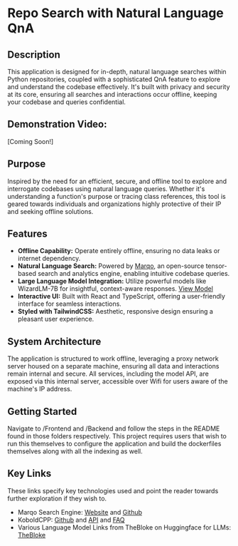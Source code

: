# Repo Search with Natural Language QnA

## Description

This application is designed for in-depth, natural language searches within Python repositories, coupled with a sophisticated QnA feature to explore and understand the codebase effectively. It's built with privacy and security at its core, ensuring all searches and interactions occur offline, keeping your codebase and queries confidential.

## Demonstration Video:
[Coming Soon!]

## Purpose

Inspired by the need for an efficient, secure, and offline tool to explore and interrogate codebases using natural language queries. Whether it's understanding a function's purpose or tracing class references, this tool is geared towards individuals and organizations highly protective of their IP and seeking offline solutions.

## Features

- **Offline Capability:** Operate entirely offline, ensuring no data leaks or internet dependency.
- **Natural Language Search:** Powered by [Marqo](https://www.marqo.ai), an open-source tensor-based search and analytics engine, enabling intuitive codebase queries.
- **Large Language Model Integration:** Utilize powerful models like WizardLM-7B for insightful, context-aware responses. [View Model](https://huggingface.co/TheBloke/WizardLM-7B-uncensored-GGML)
- **Interactive UI:** Built with React and TypeScript, offering a user-friendly interface for seamless interactions.
- **Styled with TailwindCSS:** Aesthetic, responsive design ensuring a pleasant user experience.

## System Architecture

The application is structured to work offline, leveraging a proxy network server housed on a separate machine, ensuring all data and interactions remain internal and secure. All services, including the model API, are exposed via this internal server, accessible over Wifi for users aware of the machine's IP address.

## Getting Started

Navigate to /Frontend and /Backend and follow the steps in the README found in those folders respectively. This project requires users that wish to run this themselves to configure the application and build the dockerfiles themselves along with all the indexing as well.

## Key Links
These links specify key technologies used and point the reader towards further exploration if they wish to.

* Marqo Search Engine: [Website](https://www.marqo.ai) and [Github](https://github.com/marqo-ai/marqo)
* KoboldCPP: [Github](https://github.com/LostRuins/koboldcpp) and [API](https://petstore.swagger.io/?url=https://lite.koboldai.net/kobold_api.json) and [FAQ](https://github.com/LostRuins/koboldcpp/wiki)
* Various Language Model Links from TheBloke on Huggingface for LLMs: [TheBloke](https://huggingface.co/TheBloke)
